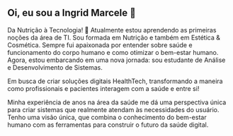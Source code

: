 ## Oi, eu sou a Ingrid Marcele 👋

 Da Nutrição à Tecnologia!
🌱 Atualmente estou aprendendo as primeiras noções da área de TI.
Sou formada em Nutrição e também em Estética & Cosmética.
Sempre fui apaixonada por entender sobre saúde e funcionamento do corpo humano e como otimizar o bem-estar humano. Agora, estou embarcando em uma nova jornada: sou estudante de Análise e Desenvolvimento de Sistemas.

Em busca de criar soluções digitais HealthTech, transformando a maneira como profissionais e pacientes interagem com a saúde e entre si!

Minha experiência de anos na área da saúde me dá uma perspectiva única para criar sistemas que realmente atendam às necessidades do usuário. Tenho uma visão única, que combina o conhecimento do bem-estar humano com as ferramentas para construir o futuro da saúde digital.


